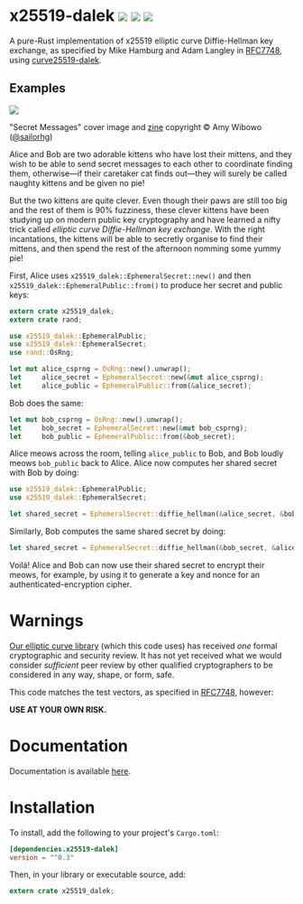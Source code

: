 
# x25519-dalek  [![](https://img.shields.io/crates/v/x25519-dalek.svg)](https://crates.io/crates/x25519-dalek) [![](https://docs.rs/x25519-dalek/badge.svg)](https://docs.rs/x25519-dalek) [![](https://travis-ci.org/dalek-cryptography/x25519-dalek.svg?branch=master)](https://travis-ci.org/dalek-cryptography/x25519-dalek)

A pure-Rust implementation of x25519 elliptic curve Diffie-Hellman key exchange,
as specified by Mike Hamburg and Adam Langley in
[RFC7748](https://tools.ietf.org/html/rfc7748), using
[curve25519-dalek](https://github.com/dalek-cryptography/curve25519-dalek).

## Examples

[![](https://raw.githubusercontent.com/dalek-cryptography/x25519-dalek/master/res/bubblesort-zines-secret-messages-cover.jpeg)](https://shop.bubblesort.io)

"Secret Messages" cover image and [zine](https://shop.bubblesort.io/products/secret-messages-zine)
copyright © Amy Wibowo ([@sailorhg](https://twitter.com/sailorhg))

Alice and Bob are two adorable kittens who have lost their mittens, and they
wish to be able to send secret messages to each other to coordinate finding
them, otherwise—if their caretaker cat finds out—they will surely be called
naughty kittens and be given no pie!

But the two kittens are quite clever.  Even though their paws are still too big
and the rest of them is 90% fuzziness, these clever kittens have been studying
up on modern public key cryptography and have learned a nifty trick called
*elliptic curve Diffie-Hellman key exchange*.  With the right incantations, the
kittens will be able to secretly organise to find their mittens, and then spend
the rest of the afternoon nomming some yummy pie!

First, Alice uses `x25519_dalek::EphemeralSecret::new()` and then
`x25519_dalek::EphemeralPublic::from()` to produce her secret and public keys:

```rust
extern crate x25519_dalek;
extern crate rand;

use x25519_dalek::EphemeralPublic;
use x25519_dalek::EphemeralSecret;
use rand::OsRng;

let mut alice_csprng = OsRng::new().unwrap();
let     alice_secret = EphemeralSecret::new(&mut alice_csprng);
let     alice_public = EphemeralPublic::from(&alice_secret);
```

Bob does the same:

```rust
let mut bob_csprng = OsRng::new().unwrap();
let     bob_secret = EphemeralSecret::new(&mut bob_csprng);
let     bob_public = EphemeralPublic::from(&bob_secret);
```

Alice meows across the room, telling `alice_public` to Bob, and Bob
loudly meows `bob_public` back to Alice.  Alice now computes her
shared secret with Bob by doing:

```rust
use x25519_dalek::EphemeralPublic;
use x25519_dalek::EphemeralSecret;

let shared_secret = EphemeralSecret::diffie_hellman(&alice_secret, &bob_public);
```

Similarly, Bob computes the same shared secret by doing:

```rust
let shared_secret = EphemeralSecret::diffie_hellman(&bob_secret, &alice_public);
```

Voilá!  Alice and Bob can now use their shared secret to encrypt their
meows, for example, by using it to generate a key and nonce for an
authenticated-encryption cipher.

# Warnings

[Our elliptic curve library](https://github.com/dalek-cryptography/curve25519-dalek)
(which this code uses) has received *one* formal cryptographic and security
review.  It has not yet received what we would consider *sufficient* peer
review by other qualified cryptographers to be considered in any way, shape,
or form, safe.

This code matches the test vectors, as specified in
[RFC7748](https://tools.ietf.org/html/rfc7748), however:

**USE AT YOUR OWN RISK.**

# Documentation

Documentation is available [here](https://docs.rs/x25519-dalek).

# Installation

To install, add the following to your project's `Cargo.toml`:

```toml
[dependencies.x25519-dalek]
version = "^0.3"
```

Then, in your library or executable source, add:

```rust
extern crate x25519_dalek;
```
